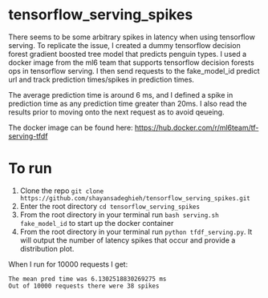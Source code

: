 # tensorflow_serving_spikes
There seems to be some arbitrary spikes in latency when using tensorflow serving. To replicate the issue, I created a dummy tensorflow decision forest gradient boosted tree model that predicts penguin types. I used a docker image from the ml6 team that supports tensorflow decision forests ops in tensorflow serving. I then send requests to the fake_model_id predict url and track prediction times/spikes in prediction times.

The average prediction time is around 6 ms, and I defined a spike in prediction time as any prediction time greater than 20ms. I also read the results prior to moving onto the next request as to avoid qeueing.

The docker image can be found here: https://hub.docker.com/r/ml6team/tf-serving-tfdf

# To run
1. Clone the repo `git clone https://github.com/shayansadeghieh/tensorflow_serving_spikes.git`
2. Enter the root directory `cd tensorflow_serving_spikes`
3. From the root directory in your terminal run `bash serving.sh fake_model_id` to start up the docker container
4. From the root directory in your terminal run `python tfdf_serving.py`. It will output the number of latency spikes that occur and provide a distribution plot. 

When I run for 10000 requests I get:
```
The mean pred time was 6.1302518830269275 ms
Out of 10000 requests there were 38 spikes
